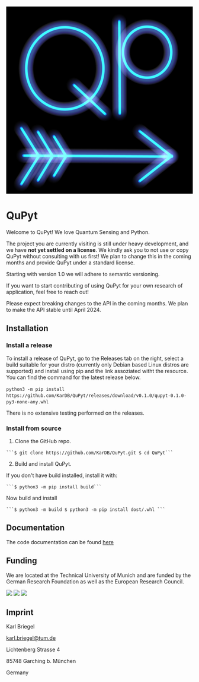 <div align="center">

![logo](./assets/images/qp_logo.png)

</div>

# QuPyt

Welcome to QuPyt! We love Quantum Sensing and Python. 



The project you are currently visiting is still under heavy development, and we have **not yet settled on a license**. We kindly ask you to not use or copy QuPyt without consulting with us first! We plan to change this in the coming months and provide QuPyt under a standard license.



Starting with version 1.0 we will adhere to semantic versioning. 



If you want to start contributing of using QuPyt for your own research of application, feel free to reach out!



Please expect breaking changes to the API in the coming months. We plan to make the API stable until April 2024.

## Installation

### Install a release

To install a release of QuPyt, go to the Releases tab on the right, select a build suitable for your distro (currently only Debian based Linux distros are supported) and install using pip and the link assoziated witht the resource.
You can find the command for the latest release below.

```python3 -m pip install https://github.com/KarDB/QuPyt/releases/download/v0.1.0/qupyt-0.1.0-py3-none-any.whl```

There is no extensive testing performed on the releases.

### Install from source

1) Clone the GitHub repo.

<pre><code>```$ git clone https://github.com/KarDB/QuPyt.git $ cd QuPyt```</code></pre>

2) Build and install QuPyt.

If you don't have build installed, install it with:

<pre><code>```$ python3 -m pip install build```</code></pre>

Now build and install

<pre><code>```$ python3 -m build $ python3 -m pip install dost/<releasename>.whl ```</code></pre>

## Documentation

The code documentation can be found [here](https://qupyt.readthedocs.io)

## Funding

We are located at the Technical University of Munich and are funded by the German Research Foundation as well as the European Research Council.

<img src="./assets/images/TUM_Logo_extern_mt_EN_RGB_s.svg" width="425"/> <img src="./assets/images/LOGO_ERC-FLAG_EU_.jpg" width="425"/> <img src="./assets/images/dfg_logo_englisch_blau_en.jpg" width="425"/>

## Imprint

Karl Briegel

karl.briegel@tum.de

Lichtenberg Strasse 4

85748 Garching b. München

Germany

